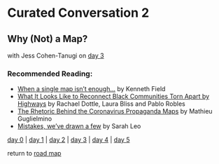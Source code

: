 # Curated Conversation  2
## Why (Not) a Map?
with Jess Cohen-Tanugi on [day 3](../day3.md)  

### Recommended Reading:
- [When a single map isn’t enough…](https://www.esri.com/arcgis-blog/products/arcgis-pro/mapping/when-a-single-map-isnt-enough/) by Kenneth Field  
- [What It Looks Like to Reconnect Black Communities Torn Apart by Highways](https://www.bloomberg.com/graphics/2021-urban-highways-infrastructure-racism/) by Rachael Dottle, Laura Bliss and Pablo Robles  
- [The Rhetoric Behind the Coronavirus Propaganda Maps](https://medium.com/nightingale/the-rhetoric-behind-the-coronavirus-propaganda-maps-3cd6ec84aa63) by Mathieu Guglielmino  
- [Mistakes, we’ve drawn a few](https://medium.economist.com/mistakes-weve-drawn-a-few-8cdd8a42d368) by Sarah Leo  

[day 0](../day0.md) | [day 1](../day1.md) | [day 2](../day2.md) | [day 3](../day3.md) | [day 4](../day4.md) | [day 5](../day5.md)  

return to [road map](../road_map.md)
